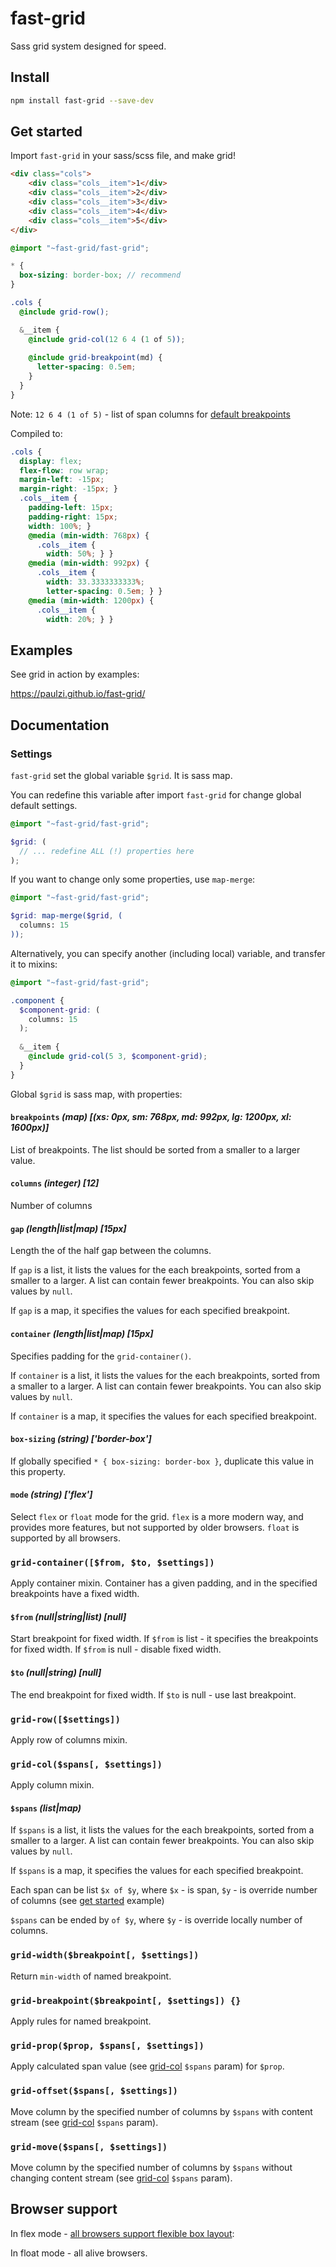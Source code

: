 # fast-grid

Sass grid system designed for speed.

## Install

```sh
npm install fast-grid --save-dev
```

## Get started

Import `fast-grid` in your sass/scss file, and make grid! 

```html
<div class="cols">
    <div class="cols__item">1</div>
    <div class="cols__item">2</div>
    <div class="cols__item">3</div>
    <div class="cols__item">4</div>
    <div class="cols__item">5</div>
</div>
```

```scss
@import "~fast-grid/fast-grid";

* {
  box-sizing: border-box; // recommend
}

.cols {
  @include grid-row();

  &__item {
    @include grid-col(12 6 4 (1 of 5));
    
    @include grid-breakpoint(md) {
      letter-spacing: 0.5em;
    }
  }
}
```

Note: `12 6 4 (1 of 5)` - list of span columns for [default breakpoints](#settings)

Compiled to:

```css
.cols {
  display: flex;
  flex-flow: row wrap;
  margin-left: -15px;
  margin-right: -15px; }
  .cols__item {
    padding-left: 15px;
    padding-right: 15px;
    width: 100%; }
    @media (min-width: 768px) {
      .cols__item {
        width: 50%; } }
    @media (min-width: 992px) {
      .cols__item {
        width: 33.3333333333%;
        letter-spacing: 0.5em; } }
    @media (min-width: 1200px) {
      .cols__item {
        width: 20%; } }
```

## Examples

See grid in action by examples:

https://paulzi.github.io/fast-grid/

## Documentation

### Settings

`fast-grid` set the global variable `$grid`. It is sass map.

You can redefine this variable after import `fast-grid` for change global default settings.

```scss
@import "~fast-grid/fast-grid";

$grid: (
  // ... redefine ALL (!) properties here
);
```

If you want to change only some properties, use `map-merge`:

```scss
@import "~fast-grid/fast-grid";

$grid: map-merge($grid, (
  columns: 15  
));
```

Alternatively, you can specify another (including local) variable, and transfer it to mixins:

```scss
@import "~fast-grid/fast-grid";

.component {
  $component-grid: (
    columns: 15
  );
  
  &__item {
    @include grid-col(5 3, $component-grid);
  }
}
```

Global `$grid` is sass map, with properties:
 
#### `breakpoints` *(map) [(xs: 0px, sm: 768px, md: 992px, lg: 1200px, xl: 1600px)]*

List of breakpoints. The list should be sorted from a smaller to a larger value.

#### `columns` *(integer) [12]*

Number of columns

#### `gap` *(length|list|map) [15px]*

Length the of the half gap between the columns.

If `gap` is a list, it lists the values for the each breakpoints, sorted from a smaller to a larger.
A list can contain fewer breakpoints. You can also skip values by `null`.

If `gap` is a map, it specifies the values for each specified breakpoint.

#### `container` *(length|list|map) [15px]*

Specifies padding for the `grid-container()`.

If `container` is a list, it lists the values for the each breakpoints, sorted from a smaller to a larger.
A list can contain fewer breakpoints. You can also skip values by `null`.

If `container` is a map, it specifies the values for each specified breakpoint.

#### `box-sizing` *(string) ['border-box']*

If globally specified `* { box-sizing: border-box }`, duplicate this value in this property.

#### `mode` *(string) ['flex']*

Select `flex` or `float` mode for the grid.
`flex` is a more modern way, and provides more features, but not supported by older browsers.
`float` is supported by all browsers. 

### `grid-container([$from, $to, $settings])`

Apply container mixin. Container has a given padding, and in the specified breakpoints have a fixed width.

#### `$from` *(null|string|list) [null]*

Start breakpoint for fixed width.
If `$from` is list - it specifies the breakpoints for fixed width.
If `$from` is null - disable fixed width.

#### `$to` *(null|string) [null]*

The end breakpoint for fixed width.
If `$to` is null - use last breakpoint.

### `grid-row([$settings])`

Apply row of columns mixin.

### `grid-col($spans[, $settings])`

Apply column mixin.

#### `$spans` *(list|map)*

If `$spans` is a list, it lists the values for the each breakpoints, sorted from a smaller to a larger.
A list can contain fewer breakpoints. You can also skip values by `null`.

If `$spans` is a map, it specifies the values for each specified breakpoint.

Each span can be list `$x of $y`, where `$x` - is span, `$y` - is override number of columns (see [get started](#get-started) example)

`$spans` can be ended by `of $y`, where `$y` - is override locally number of columns.

### `grid-width($breakpoint[, $settings])`

Return `min-width` of named breakpoint.

### `grid-breakpoint($breakpoint[, $settings]) {}`

Apply rules for named breakpoint.

### `grid-prop($prop, $spans[, $settings])`

Apply calculated span value (see [grid-col](#grid-col) `$spans` param) for `$prop`.

### `grid-offset($spans[, $settings])`

Move column by the specified number of columns by `$spans` with content stream (see [grid-col](#grid-col) `$spans` param).

### `grid-move($spans[, $settings])`

Move column by the specified number of columns by `$spans` without changing content stream (see [grid-col](#grid-col) `$spans` param).

## Browser support

In flex mode - [all browsers support flexible box layout](http://caniuse.com/#feat=flexbox):

In float mode - all alive browsers. 
